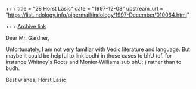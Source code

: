+++
title = "28 Horst Lasic"
date = "1997-12-03"
upstream_url = "https://list.indology.info/pipermail/indology/1997-December/010064.html"

+++
[Archive link](https://list.indology.info/pipermail/indology/1997-December/010064.html)

Dear Mr. Gardner,

Unfortunately, I am not very familiar with Vedic literature and language. But
maybe it could be helpful to link bodhi in those cases to bhU (cf. for
instance Whitney's Roots and Monier-Williams sub bhU; ) rather than to budh.

Best wishes,
Horst Lasic



